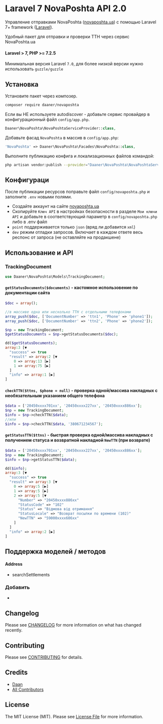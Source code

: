 # Laravel 7 NovaPoshta API 2.0

Управление отправками NovaPoshta ([novaposhta.ua](https://novaposhta.ua/)) с помощью Laravel 7+ framework ([Laravel](https://laravel.com)).

Удобный пакет для отправки и проверки ТТН через сервис NovaPoshta.ua


#### Laravel > 7, PHP >= 7.2.5
Минимальная версия Laravel `7.0`, для более низкой версии нужно использовать `guzzle/guzzle`


## Установка
Установите пакет через композер.

``` bash
composer require daaner/novaposhta
```


Если вы НЕ используете autodiscover - добавьте сервис провайдер в конфигурационный файл `config/app.php`.

```php
Daaner\NovaPoshta\NovaPoshtaServiceProvider::class,
```


Добавьте фасад `NovaPoshta` в массив в `config/app.php`:

```php
'NovaPoshta' => Daaner\NovaPoshta\Facades\NovaPoshta::class,
```


Выполните публикацию конфига и локализационных файлов командой:

``` bash
php artisan vendor:publish --provider="Daaner\NovaPoshta\NovaPoshtaServiceProvider"
```

## Конфигураци

После публикации ресурсов поправьте файл `config/novaposhta.php` и заполните `.env` новыми полями.

- Создайте аккаунт на сайте [novaposhta.ua](https://novaposhta.ua)
- Скопируйте `Ключ API` в настройках безопасности в разделе `Мои ключи API` и добавьте в соответствующий параметр в `config/novaposhta.php` либо в .env файл
- `point` поддерживается только `json` (вряд ли добавится `xml`)
- `dev` режим отладки запросов. Включает в каждом ответе весь респонс от запроса (не оставляйте на продакшене)



## Использование и API
### TrackingDocument

```php
use Daaner\NovaPoshta\Models\TrackingDocument;
```

#### `getStatusDocuments($documents)` - кастомное использовение по документации сайта
```php
$doc = array();

//в массиве одна или несколько ТТН с отдельными телефонами
array_push($doc, ['DocumentNumber' => 'ttn1', 'Phone' => 'phone1']);
array_push($doc, ['DocumentNumber' => 'ttn2', 'Phone' => 'phone2']);

$np = new TrackingDocument;
$getStatusDocuments = $np->getStatusDocuments($doc);

dd($getStatusDocuments);
array:3 [▼
  "success" => true
  "result" => array:2 [▼
    0 => array:13 [▶]
    1 => array:75 [▶]
  ]
  "info" => array:1 [▶]
]
```

#### `checkTTN($ttns, $phone = null)` - проверка одной/массива накладных с необязательным указанием общего телефона
```php
$data = ['20450xxxx701xx', '20450xxxx227xx', '20450xxxx886xx'];
$np = new TrackingDocument;
$info = $np->checkTTN($data);
//или
$info = $np->checkTTN($data, '380671234567');
```

#### `getStatusTTN($ttns)` - быстрая проверка одной/массива накладных с получением статуса и возвратной накладной `NewTTN` (при возврате)
```php
$data = ['20450xxxx701xx', '20450xxxx227xx', '20450xxxx886xx'];
$np = new TrackingDocument;
$info = $np->getStatusTTN($data);

dd($info);
array:3 [▼
  "success" => true
  "result" => array:3 [▼
    0 => array:5 [▶]
    1 => array:5 [▶]
    2 => array:5 [▼
      "Number" => "20450xxxx886xx"
      "StatusCode" => "102"
      "Status" => "Відмова від отримання"
      "StatusLocale" => "Возврат посылки по времени (102)"
      "NewTTN" => "59000xxxx606xx"
    ]
  ]
  "info" => array:2 [▶]
]
```


## Поддержка моделей / методов
#### Address
- searchSettlements


### Добавить
-


## Changelog

Please see [CHANGELOG](CHANGELOG.md) for more information on what has changed recently.

## Contributing

Please see [CONTRIBUTING](CONTRIBUTING.md) for details.

## Credits

- [Daan](https://github.com/daaner)
- [All Contributors](../../contributors)

## License

The MIT License (MIT). Please see [License File](LICENSE.md) for more information.

